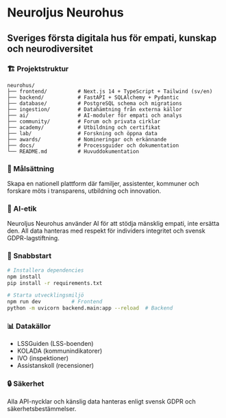 # Neuroljus Neurohus
## Sveriges första digitala hus för empati, kunskap och neurodiversitet

### 🏗️ Projektstruktur

```
neurohus/
├── frontend/          # Next.js 14 + TypeScript + Tailwind (sv/en)
├── backend/           # FastAPI + SQLAlchemy + Pydantic
├── database/          # PostgreSQL schema och migrations
├── ingestion/         # Datahämtning från externa källor
├── ai/                # AI-moduler för empati och analys
├── community/         # Forum och privata cirklar
├── academy/           # Utbildning och certifikat
├── lab/               # Forskning och öppna data
├── awards/            # Nomineringar och erkännande
├── docs/              # Processguider och dokumentation
└── README.md          # Huvuddokumentation
```

### 🎯 Målsättning
Skapa en nationell plattform där familjer, assistenter, kommuner och forskare möts i transparens, utbildning och innovation.

### 🤖 AI-etik
Neuroljus Neurohus använder AI för att stödja mänsklig empati, inte ersätta den. All data hanteras med respekt för individers integritet och svensk GDPR-lagstiftning.

### 🚀 Snabbstart
```bash
# Installera dependencies
npm install
pip install -r requirements.txt

# Starta utvecklingsmiljö
npm run dev          # Frontend
python -m uvicorn backend.main:app --reload  # Backend
```

### 📊 Datakällor
- LSSGuiden (LSS-boenden)
- KOLADA (kommunindikatorer)
- IVO (inspektioner)
- Assistanskoll (recensioner)

### 🔒 Säkerhet
Alla API-nycklar och känslig data hanteras enligt svensk GDPR och säkerhetsbestämmelser.
